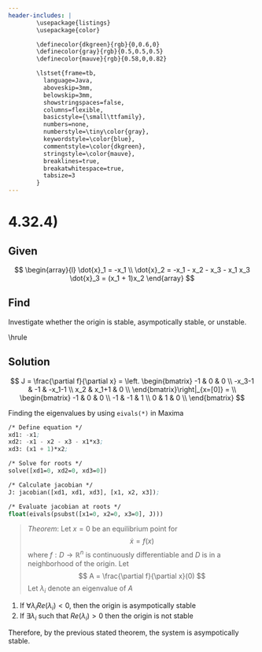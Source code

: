 ```yaml
---
header-includes: |
        \usepackage{listings}
        \usepackage{color}

        \definecolor{dkgreen}{rgb}{0,0.6,0}
        \definecolor{gray}{rgb}{0.5,0.5,0.5}
        \definecolor{mauve}{rgb}{0.58,0,0.82}

        \lstset{frame=tb,
          language=Java,
          aboveskip=3mm,
          belowskip=3mm,
          showstringspaces=false,
          columns=flexible,
          basicstyle={\small\ttfamily},
          numbers=none,
          numberstyle=\tiny\color{gray},
          keywordstyle=\color{blue},
          commentstyle=\color{dkgreen},
          stringstyle=\color{mauve},
          breaklines=true,
          breakatwhitespace=true,
          tabsize=3
        }
---
```


# 4.32.4)

## Given
$$
\begin{array}{l}
\dot{x}_1 = -x_1 \\
\dot{x}_2 = -x_1 - x_2 - x_3 - x_1 x_3
\dot{x}_3 = (x_1 + 1)x_2
\end{array}
$$

## Find
Investigate whether the origin is stable, asympotically stable, or unstable.

\hrule

## Solution
$$
J = \frac{\partial f}{\partial x} =
\left. \begin{bmatrix}
        -1     & 0     & 0      \\
        -x_3-1 & -1    & -x_1-1 \\
        x_2    & x_1+1 & 0      \\
\end{bmatrix}\right|_{x=[0]} =  \\
\begin{bmatrix}
        -1     & 0     & 0      \\
        -1     & -1    & 1      \\
         0     & 1     & 0      \\
\end{bmatrix}
$$

Finding the eigenvalues by using `eivals(*)` in Maxima

```lisp
/* Define equation */
xd1: -x1;
xd2: -x1 - x2 - x3 - x1*x3;
xd3: (x1 + 1)*x2;

/* Solve for roots */
solve([xd1=0, xd2=0, xd3=0])

/* Calculate jacobian */
J: jacobian([xd1, xd1, xd3], [x1, x2, x3]);

/* Evaluate jacobian at roots */
float(eivals(psubst([x1=0, x2=0, x3=0], J)))

```

> *Theorem*: Let $x=0$ be an equilibrium point for
$$
\dot{x} = f(x)
$$
	where $f:D \rightarrow \mathbb{R}^n$ is continuously differentiable and $D$ is in a neighborhood of the origin. Let
$$
A = \frac{\partial f}{\partial x}(0)
$$
    Let $\lambda_i$ denote an eigenvalue of $A$

1. If $\forall \lambda_i Re(\lambda_i) < 0$, then the origin is asympotically stable
2. If $\exists \lambda_i$ such that $Re(\lambda_i) > 0$ then the origin is not stable

Therefore, by the previous stated theorem, the system is asympotically stable.
